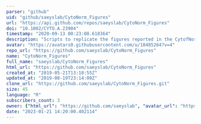```yaml
---
parser: "github"
uid: "github/saeyslab/CytoNorm_Figures"
url: "https://api.github.com/repos/saeyslab/CytoNorm_Figures"
doi: "10.1002/CYTO.A.23904"
timestamp: "2020-09-13 00:23:08.618364"
description: "Scripts to replicate the figures reported in the CytofNorm publication. "
avatar: "https://avatars0.githubusercontent.com/u/18485264?v=4"
repo_url: "https://github.com/saeyslab/CytoNorm_Figures"
name: "CytoNorm_Figures"
full_name: "saeyslab/CytoNorm_Figures"
html_url: "https://github.com/saeyslab/CytoNorm_Figures"
created_at: "2019-05-21T13:18:55Z"
updated_at: "2019-08-19T23:14:00Z"
clone_url: "https://github.com/saeyslab/CytoNorm_Figures.git"
size: 45
language: "R"
subscribers_count: 3
owner: {"html_url": "https://github.com/saeyslab", "avatar_url": "https://avatars0.githubusercontent.com/u/18485264?v=4", "login": "saeyslab", "type": "Organization"}
date: "2023-01-21 14:20:00.402114"
---
```

